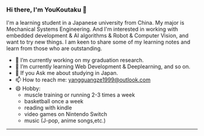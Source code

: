 ### Hi there, I'm YouKoutaku 👋

I'm a learning student in a Japanese university from China. My major is Mechanical Systems Engineering. And I'm interested in working with embedded development & AI algorithms & Robot & Computer Vision, and want to try new things. I am keen to share some of my learning notes and learn from those who are outstanding.

- 🔭 I’m currently working on my graduation research.
- 🌱 I’m currently learning Web Development & Deeplearning, and so on.
- 💬 If you Ask me about studying in Japan.
- 📫 How to reach me: yangguangze1999@outlook.com
- 😄 Hobby: 
  - muscle training or running 2-3 times a week
  - basketball once a week
  - reading with kindle
  - video games on Nintendo Switch
  - music (J-pop, anime songs,etc.)
---
